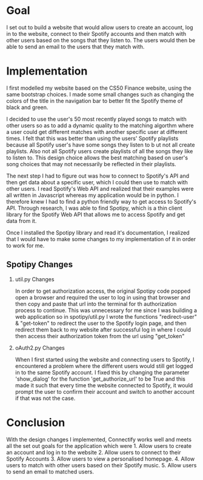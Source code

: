 # Goal

I set out to build a website that would allow users to create an account, log in
to the website, connect to their Spotify accounts and then match with other users
based on the songs that they listen to. The users would then be able to send an email
to the users that they match with.

# Implementation

I first modelled my website based on the CS50 Finance website, using the same bootstrap
choices. I made some small changes such as changing the colors of the title in the
navigation bar to better fit the Spotify theme of black and green.

I decided to use the user's 50 most recently played songs to match with other users so
as to add a dynamic quality to the matching algorthm where a user could get different
matches with another specific user at different times. I felt that this was better than
using the users' Spotify playlists because all Spotify user's have some songs they listen
to b ut not all create playlists. Also not all Spotify users create playlists of all the
songs they like to listen to. This design choice allows the best matching based on user's
song choices that may not necessarily be reflected in their playlists.

The next step I had to figure out was how to connect to Spotify's API and then get data
about a specific user, which I could then use to match with other users. I read
Spotify's Web API and realized that their examples were all written in Javascript
whereas my application would be in python. I therefore knew I had to find a python
friendly way to get access to Spotify's API. Through research, I was able to find
Spotipy, which is a thin client library for the Spotify Web API that allows me to
access Spotify and get data from it.

Once I installed the Spotipy library and read it's documentation, I realized that I
would have to make some changes to my implementation of it in order to work for me.

## Spotipy Changes

1. util.py Changes

    In order to get authorization access, the original Spotipy code popped open a
    browser and required the user to log in using that browser and then copy and
    paste that url into the terminal for th authorization process to continue. This
    was unnecessary for me since I was building a web application so in spotipy/util.py
    I wrote the functions "redirect-user" & "get-token" to redirect the user to the
    Spotify login page, and then redirect them back to my website after successful log
    in where I could then access their authorization token from the url using "get_token"

2. oAuth2.py Changes

    When I first started using the website and connecting users to Spotify, I encountered
    a problem where the different users would still get logged in to the same Spotify
    account. I fixed this by changing the parameter 'show_dialog' for the function
    'get_authorize_url' to be True and this made it such that every time the website
    connected to Spotify, it would prompt the user to confirm their account and switch to
    another account if that was not the case.

# Conclusion

With the design changes I implemented, Connectify works well and meets all the set out
goals for the application which were
    1. Allow users to create an account and log in to the website
    2. Allow users to connect to their Spotify Accounts
    3. Allow users to view a personalised homepage.
    4. Allow users to match with other users based on their Spotify music.
    5. Allow users to send an email to matched users.